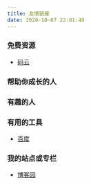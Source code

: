 ```yaml
---
title: 友情链接
date: 2020-10-07 22:01:49
---
```


### 免费资源

- [码云](https://gitee.com/)

### 帮助你成长的人

### 有趣的人

### 有用的工具

- [百度](http://www.baidu.com)

### 我的站点或专栏

- [博客园](https://www.cnblogs.com/jiftle/)

